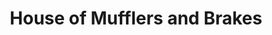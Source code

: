---
title: "House of Mufflers and Brakes"
url: /lincoln/house-of-mufflers-and-brakes/
shop: car repair
---